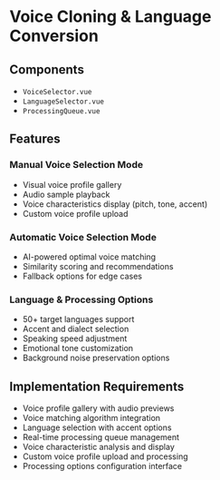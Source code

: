 # Voice Cloning & Language Conversion

## Components
- `VoiceSelector.vue`
- `LanguageSelector.vue`
- `ProcessingQueue.vue`

## Features

### Manual Voice Selection Mode
- Visual voice profile gallery
- Audio sample playback
- Voice characteristics display (pitch, tone, accent)
- Custom voice profile upload

### Automatic Voice Selection Mode
- AI-powered optimal voice matching
- Similarity scoring and recommendations
- Fallback options for edge cases

### Language & Processing Options
- 50+ target languages support
- Accent and dialect selection
- Speaking speed adjustment
- Emotional tone customization
- Background noise preservation options

## Implementation Requirements
- Voice profile gallery with audio previews
- Voice matching algorithm integration
- Language selection with accent options
- Real-time processing queue management
- Voice characteristic analysis and display
- Custom voice profile upload and processing
- Processing options configuration interface
